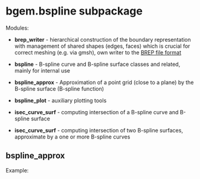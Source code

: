 # bgem.bspline subpackage

Modules:
- **brep_writer** - hierarchical construction of the boundary representation with management of shared shapes 
  (edges, faces) which is crucial for correct meshing (e.g. via gmsh), own writer to the 
  [BREP file format](https://www.opencascade.com/doc/occt-6.7.0/overview/html/occt_brep_format.html)
  
- **bspline** - B-spline curve and B-spline surface classes and related, mainly for internal use
- **bspline_approx** - Approximation of a point grid (close to a plane) by the B-spline surface (B-spline function)
- **bspline_plot** - auxiliary plotting tools
- **isec_curve_surf** - computing intersection of a B-spline curve and B-spline surface
- **isec_curve_surf** - computing intersection of two B-spline surfaces, approximate by a one or more B-spline curves  

## bspline_approx
Example:
